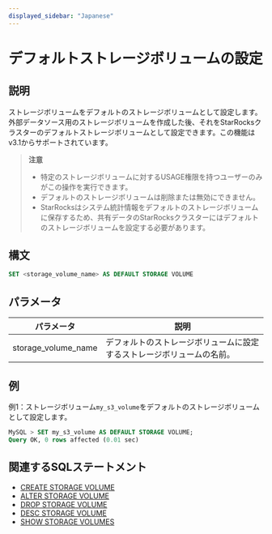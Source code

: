 ```yaml
---
displayed_sidebar: "Japanese"
---
```


# デフォルトストレージボリュームの設定

## 説明

ストレージボリュームをデフォルトのストレージボリュームとして設定します。外部データソース用のストレージボリュームを作成した後、それをStarRocksクラスターのデフォルトストレージボリュームとして設定できます。この機能はv3.1からサポートされています。

> **注意**
>
> - 特定のストレージボリュームに対するUSAGE権限を持つユーザーのみがこの操作を実行できます。
> - デフォルトのストレージボリュームは削除または無効にできません。
> - StarRocksはシステム統計情報をデフォルトのストレージボリュームに保存するため、共有データのStarRocksクラスターにはデフォルトのストレージボリュームを設定する必要があります。

## 構文

```SQL
SET <storage_volume_name> AS DEFAULT STORAGE VOLUME
```

## パラメータ

| **パラメータ**      | **説明**                                         |
| ------------------- | ----------------------------------------------- |
| storage_volume_name | デフォルトのストレージボリュームに設定するストレージボリュームの名前。 |

## 例

例1：ストレージボリューム`my_s3_volume`をデフォルトのストレージボリュームとして設定します。

```SQL
MySQL > SET my_s3_volume AS DEFAULT STORAGE VOLUME;
Query OK, 0 rows affected (0.01 sec)
```

## 関連するSQLステートメント

- [CREATE STORAGE VOLUME](./CREATE_STORAGE_VOLUME.md)
- [ALTER STORAGE VOLUME](./ALTER_STORAGE_VOLUME.md)
- [DROP STORAGE VOLUME](./DROP_STORAGE_VOLUME.md)
- [DESC STORAGE VOLUME](./DESC_STORAGE_VOLUME.md)
- [SHOW STORAGE VOLUMES](./SHOW_STORAGE_VOLUMES.md)